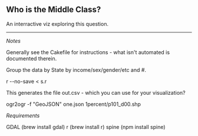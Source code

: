 Who is the Middle Class?
----

An interractive viz exploring this question.

----

*Notes*

Generally see the Cakefile for instructions - what isn't automated is documented therein.

Group the data by State by income/sex/gender/etc and #.

r --no-save < s.r

This generates the file out.csv - which you can use for your visualization?

ogr2ogr -f "GeoJSON" one.json 1percent/p101_d00.shp 

*Requirements*

GDAL (brew install gdal)
r (brew install r)
spine (npm install spine)
